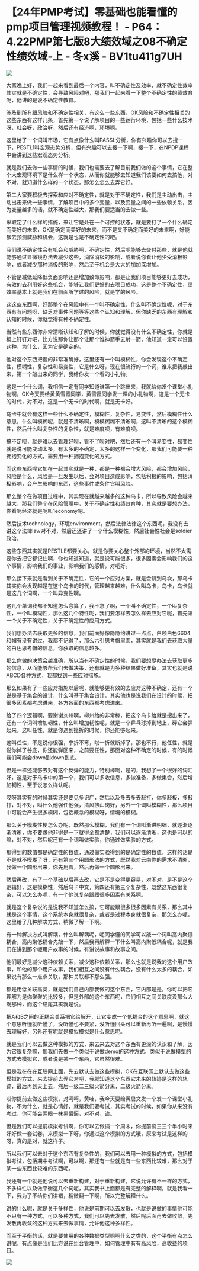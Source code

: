 # 【24年PMP考试】零基础也能看懂的pmp项目管理视频教程！ - P64：4.22PMP第七版8大绩效域之08不确定性绩效域-上 - 冬x溪 - BV1tu411g7UH

![](img/12e3fd747be3c34153422b961731d608_0.png)

大家晚上好，我们一起来看到最后一个内容，叫不确定性及效率，就不确定性效率其实就是不确定性，会导致风险对吧，那我们一起来看一下整个不确定性的绩效育呢，他讲的是说不确定性教育。

涉及到所有跟风险和不确定性相关，有这么一些东西，OK风险和不确定性相关的这些东西有这样几条，首先第一个说了解项目的一些运行环境，包括一些什么技术呀，社会呀，政治呀，然后还有经济啊，环境啊。

这里给了一个词叫市场，它有点像什么叫PASSL分析，你有兴趣你可以去搜一下，PESTL1叫宏观态势分析，但有兴趣可以去搜一下啊，搜一下，在NPDP课程中会讲到这些宏观态势分析。

就是我们去做一些事情的时候，我们也需要去了解目前我们做的这个事情，它在整个大宏观环境下是什么样一个状态，从而你就能够去知道我们该要如何去搞他，对不对，就知道什么样的一个状态，那怎么怎么去弄它好。

第二大家要积极去探索和应对不确定性，就是对于不确定性，我们是主动出击，主动出击来做一些事情，了解项目中的多个变量，以及变量之间的一些依赖关系，因为变量越多的话，就不确定性越大，那我们要适当的去做一些。

采取定了什么样的措施，来让它是处在一个可控的状态，就是要打了一个什么确定而美好的未来，OK是确定而美好的未来，而不是又不确定而美好的未来啊，好能够去预测威胁和机会，这就是也是不确定性的吧。

我们说不确定性会有机会和威胁啊，不确定性，然后呢能够去交付那些，就是他就能够通过显微镜办法去减少这些，消除消极的影响，或者说你看让他少受消极影响，或者减少那种消极的影响，然后至于机会是大大的加加深增加。

不管是减低延降低负面影响还是增加致命影响，都是让我们项目能够更好去成功，有效的去利用好这些机会，能够让我们更好的去项目成功，这是整个不确定性，绩效率基本上就是我们在前面所学过的风险，就是学的风险。

这这些东西啊，好那整个在风险中有一个叫不确定性，什么叫不确定性呢，对于东西有有问题呀，缺乏对事件问题等等这些个认知和理解，但你缺乏的东西有理解和认知的时候，你就觉得有种不确定性。

当然有些东西你非常清晰认知和了解的时候，你就觉得没有什么不确定性，你就是板上钉钉对吧，比方说那你让那个让那个谁神箭手去射一箭，他知道一定可以设置这种，为什么，因为它是确定的。

他对这个东西把握的非常准确好，这里还有一个叫模糊性，你会发现这个不确定性，模糊性，复杂性和易变性，它是什么呀，现在很流行的一个词，谁来把我敲出来，第一个敲出来的同学，我给你发一个看的小礼物。

这是一个什么词，我相信一定有同学知道谁第一个跳出来，我就给你发个课堂小礼物啊，OK今天要给黄黄雪霞同学，黄雪霞同学发一课的小礼物啊，这是一个无卡的时代，对不对，这是一个无卡的时代啊，就是无卡好。

乌卡中就会有这样一些什么不确定性，模糊性，复杂性，易变性，然后模糊性什么意思，什么叫模糊呢，就是不清晰啊，模模糊糊不清晰啊，这叫不清晰的这个模糊性，然后什么叫复杂性的复杂性，就是难度呗，有难度呗。

搞不定呗，就是难以去管理好呗，管不了呗对吧，然后还有一个叫易变性，易变性就是说可能变动太多，有太多的不确定，太多的这样一个变化，那我们可能要一种拥抱变化的方式，需要用一种拥抱变化的方式。

而这些东西呢它加在一起其实就是一种，都是一种都会增大风险，都会增加风险，风险是什么，风险是一旦发生以后，会对项目造成影响，包括积极的影响，包括消极影响，会产生影响的东西，这些事件或条件它叫风险。

那么整个在做项目过程中，其实现在就越来越多的这种乌卡，所以导致风险会越来越大，那我们整个在风险管理中，关于不确定性和绩效育种，其实就是要想办法，你看呃经济就是呃叫1economy吧。

然后技术technology，环境environment，然后法律法律这个东西呢，我没有去讲这个法律law对不对，然后还还讲了一个什么模糊性，然后社会性社会是soldier政治。

这些东西其实就是PESTLE都要关心，就是你要关心整个外部的环境，当然不太需要你去把它都记住啊，你也知道知道，就是说可能很多，很多因素会影响我们的这个事情，影响我们的事业，影响我们的感情，对吧好。

那么接下来就是看到关于不确定性，它的一个应对方案，就是会讲到乌坎，那乌卡其实你会发现越是在这个乌卡的时代，管理越来越难，什么叫乌卡，乌卡，乌卡就是这几个词啊，一个叫异变性啊。

这几个单词我都不知道怎么念算了，我不念了啊，一个叫不确定性，一个叫复杂性，一个叫模糊性，那么这几个特性呢，我们要怎样去怎么样去应对它呢，首先第一个关于不确定性，关于不确定性的应用方式。

我们想办法去获取更多的信息，我们前面好像隐隐约讲过一点点，白领白色6604和帽有没有讲过，我都不记得了，那么六引思考帽里面，其实就是我们去获取大量的白色思考帽的信息，你获取的信息越多。

那么你做的决策会越准确，所以当有不确定性的时候，我们要想尽办法去获取更多的信息，从而能够帮我们去做决策，还有就是为多种结果做好准备，其实也就是说ABCD各种方式，我都找到一些应对措施。

那么如果有了一些应对措施以后呢，就能够更有效的去应对这种不确定，还有一个说是基于集合的设计，什么叫基于集合设计，其实他也是说我们在设计的时候，把很多因素都考虑进来，各方各面的东西都考虑进来。

给了四个逻辑啊，要谢谢刘州啊，柳州给的非常棒，把这个乌卡给就是搜出来了，还有一个词叫增加韧性，什么叫增加韧性呢，就是一个乒乓球掉到地上，砰它会弹起来，这叫任性，就是你遇到挫折的时候，你还能够起来。

这叫任性，不是说你很强，宁折不弯，啪一折就断掉了，那也不行，他任性，就是说你掉了谷底，你还能弹回来，之前要任性，那面对这种不确定的时候，有的时候我们可能会down到down到底。

但是一样还能够去对有这个反弹的能力，特别棒啊，是的，我想了一个很好的词汇好，这是对于乌卡中的第一个，我们可以多收信息，多做准备，多做集合，然后增加韧性，至于说怎么样认呢。

哎呀其实有的时候其实还是要见多识广，然后以及多去多去敲打，你多敲板，多敲打，对不对，叫什么他强任他强，清风拂山岗好，另外一个词叫模糊性，那么项目中可能会产生很多模糊，包括概念的模糊呀，情境的模糊。

那么关于模糊性梗怎么办呢，既然那么模糊，我们有一个词叫渐进明细，就逐渐逐渐清晰，你不要求他非得是一下就得全都清楚，我们可以逐渐清晰，这也是可以的嘛，对不对，然后呢还有一个词叫做实验，你通过做实验的方式。

那得到的数值都是确定性的数值，通过做实验得到的是确定性的数值，这样的话是不是就不模糊了呀，还有第三个用圆形法的方式，既然我对云南你的需求不清晰，我做一个圆形出来，你先用着，然后再做一个圆形出来。

然后再改，有了一个基础以后再去改，它是不是变得更容易，对不对，是不是这个逻辑好，这是模糊性，然后乌卡中文，第四还有第三个复杂性，既然这东西很复杂，可以怎么办呢，有一个他说复杂跟跟很多因素有关系啊。

就是这个复杂说的是说我不知道怎么搞，它可能跟很多很多因素有关系，那么其中就是这个事情，这个系统本身就很复杂，或者是过程本身就很复杂，那怎么办呢，这里给了几种解决方式，稍微了解一下啊。

有一种解决方式叫解耦，什么叫解耦呢，呃同学懂的同学可以敲一个词叫高内聚低耦合，高内聚低耦合先敲一下，然后我再解释一下什么叫高内聚低耦合呢，就是我们在讲到那个呃用户故事的时候，有讲说故事和故事之间。

他们最好是减少这种依赖关系，减少这种依赖关系，那么也就是说我的这个用户故事，和他的那个用户故事，我们相互之间没有什么耦合，没有什么太多的耦合，如果说有那么一点点关联，那种关联都不那么强。

都是用低关联高类，就是我们自己内部我做的这个东西，它内部是是，你可以把它理解为是你聚聚的比较多，但是外部的这个东西呢，它们相互之间关联度没那么大啊那种，而这个结尾其实就是说。

把A和B之间的正耦合关系把它给解开，让它变成一个低耦合的这个意思啊，就这个意思听懂就听懂了，没听懂也不要紧，没听懂回头可以重新再听一遍啊，是慢慢去理解好，另外还有呢就是模拟模拟是什么意思呢。

就是我们可以去做这种模拟的方式，来去来去对这个东西有更深的认识和了解，因为它很复杂嘛，那我们先做一个类似于说做demo的这种方式，类似于说做模型的方式去模拟它，或者说是某一个东西，它虽然很难。

但是我在在在互联网上面，先去默认去做这些模拟，OK在互联网上默认去做这些模拟的方式，来去提前去弄它对吧，我就知道这个东西它未来的轨迹是这样的轨迹，最后再到天上去，然后一级二三级火箭分离，二级火箭分离。

哎你提前去做这些模拟，对呵呵，黄哇，我今天要给黄启文发一个发一个课堂小礼物，不为什么，就是心情好，就是我们要考试，其实考试的时候，如果你从来没有考过，你可能会两眼一抹黑懵逼，对不对，诶。

但是我们可以提前模拟考试啊，你可以去做搞一个周末，你提前搞三三个半小时来好好做一套试卷，来模拟一下呀，你通过这个模拟的方式哦，原来考试是这样的呀，真的是对，就这样子。

所以我们可以去对于这个东西有复杂性的，我们可以去用一种模拟的方式，包括模拟考试，包括期中考试啊，可以啊，那还有一些就是有一些东西比较难，那么对于某一些东西比较难的东西呢。

我还有一个就是他说可以去重新构建，对于重新构建，它说允许有不一样的方式，不多样性以及做平衡这几个词呢，其实我书上面都是有完整的解释啊，就是我看一下，我为了不给你们讲错，稍微翻一下啊，所以完整解释什么。

讲的什么呢，就是关于多样性，他说是前期可以去发散，也就是说做的事情他可能不只有一种方式，可以多种方式，我们可以先去发散，然后呢后面再去做收敛，先发散再收敛的这种方式来去做事情，允许他这种多样性。

而至于平衡的话，就是要使用的各种数据类型啊啊什么之类的，这个平衡有点怎么讲呢，有点像是我们比方说在组合管理中，如何管理中有有高风险，高收益的项目。



![](img/12e3fd747be3c34153422b961731d608_2.png)